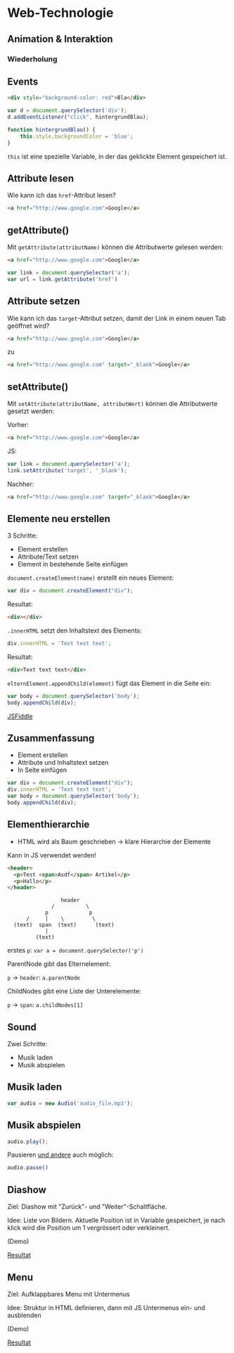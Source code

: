 # Web-Technologie

## Animation & Interaktion



### Wiederholung



## Events

```html
<div style="background-color: red">Bla</div>
```

```js
var d = document.querySelector('div');
d.addEventListener("click", hintergrundBlau);

function hintergrundBlau() {
    this.style.backgroundColor = 'blue';
}
```

`this` ist eine spezielle Variable, in der das geklickte Element gespeichert ist.



## Attribute lesen

Wie kann ich das `href`-Attribut lesen?

```html
<a href="http://www.google.com">Google</a>
```


## getAttribute()

Mit `getAttribute(attributName)` können die Attributwerte gelesen werden:

```html
<a href="http://www.google.com">Google</a>
```

```js
var link = document.querySelector('a');
var url = link.getAttribute('href')
```



## Attribute setzen

Wie kann ich das `target`-Attribut setzen, damit der Link in einem neuen Tab geöffnet wird?

```html
<a href="http://www.google.com">Google</a>
```

zu

```html
<a href="http://www.google.com" target="_blank">Google</a>
```


## setAttribute()

Mit `setAttribute(attributName, attributWert)` können die Attributwerte gesetzt werden:

Vorher:
```html
<a href="http://www.google.com">Google</a>
```

JS:
```js
var link = document.querySelector('a');
link.setAttribute('target', '_blank');
```

Nachher:
```html
<a href="http://www.google.com" target="_blank">Google</a>
```



## Elemente neu erstellen

3 Schritte:

* Element erstellen
* Attribute/Text setzen
* Element in bestehende Seite einfügen


`document.createElement(name)` erstellt ein neues Element:

```js
var div = document.createElement("div");
```

Resultat:
```html
<div></div>
```


`.innerHTML` setzt den Inhaltstext des Elements:

```js
div.innerHTML = 'Text text text';
```

Resultat:
```html
<div>Text text text</div>
```

`elternElement.appendChild(element)` fügt das Element in die Seite ein:

```js
var body = document.querySelector('body');
body.appendChild(div);
```

[JSFiddle](http://jsfiddle.net/zdec7drf/)


## Zusammenfassung

* Element erstellen
* Attribute und Inhaltstext setzen
* In Seite einfügen

```js
var div = document.createElement("div");
div.innerHTML = 'Text text text';
var body = document.querySelector('body');
body.appendChild(div);
```



## Elementhierarchie

* HTML wird als Baum geschrieben -> klare Hierarchie der Elemente

Kann in JS verwendet werden!

```html
<header>
  <p>Test <span>Asdf</span> Artikel</p>
  <p>Hallo</p>
</header>
```


```
                 header
              /          \
            p             p
      /     |    \         \
  (text)  span  (text)      (text)
            |
         (text)
```

erstes `p`: `var a = document.querySelector('p')`

ParentNode gibt das Elternelement:

`p` -> `header`: `a.parentNode`

ChildNodes gibt eine Liste der Unterelemente:

`p` -> `span`: `a.childNodes[1]`



## Sound

Zwei Schritte:

* Musik laden
* Musik abspielen


## Musik laden

```js
var audio = new Audio('audio_file.mp3');
```


## Musik abspielen

```js
audio.play();
```

Pausieren [und andere](https://developer.mozilla.org/de/docs/Web/HTML/Using_HTML5_audio_and_video#Controlling_media_playback) auch möglich:

```js
audio.pause()
```



## Diashow

Ziel: Diashow mit "Zurück"- und "Weiter"-Schaltfläche.

Idee: Liste von Bildern. Aktuelle Position ist in Variable gespeichert, je nach klick wird die Position um 1 vergrössert oder verkleinert.

(Demo)


[Resultat](https://jsfiddle.net/rm85Lj9u/)



## Menu

Ziel: Aufklappbares Menu mit Untermenus

Idee: Struktur in HTML definieren, dann mit JS Untermenus ein- und ausblenden

(Demo)


[Resultat](https://jsfiddle.net/b9qg1ztu/)

